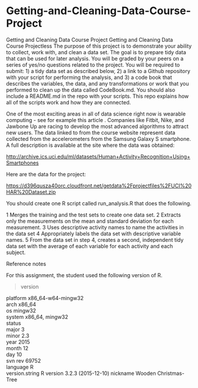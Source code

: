 # Getting-and-Cleaning-Data-Course-Project
Getting and Cleaning Data Course Project
Getting and Cleaning Data Course Projectless 
The purpose of this project is to demonstrate your ability to collect, work with, and clean a data set. The goal is to prepare tidy data that can be used for later analysis. You will be graded by your peers on a series of yes/no questions related to the project. You will be required to submit: 1) a tidy data set as described below, 2) a link to a Github repository with your script for performing the analysis, and 3) a code book that describes the variables, the data, and any transformations or work that you performed to clean up the data called CodeBook.md. You should also include a README.md in the repo with your scripts. This repo explains how all of the scripts work and how they are connected.

One of the most exciting areas in all of data science right now is wearable computing - see for example this article . Companies like Fitbit, Nike, and Jawbone Up are racing to develop the most advanced algorithms to attract new users. The data linked to from the course website represent data collected from the accelerometers from the Samsung Galaxy S smartphone. A full description is available at the site where the data was obtained:

http://archive.ics.uci.edu/ml/datasets/Human+Activity+Recognition+Using+Smartphones

Here are the data for the project:

https://d396qusza40orc.cloudfront.net/getdata%2Fprojectfiles%2FUCI%20HAR%20Dataset.zip

You should create one R script called run_analysis.R that does the following.

1 Merges the training and the test sets to create one data set.
2 Extracts only the measurements on the mean and standard deviation for each measurement.
3 Uses descriptive activity names to name the activities in the data set
4 Appropriately labels the data set with descriptive variable names.
5 From the data set in step 4, creates a second, independent tidy data set with the average of each variable for each activity and each subject.

Reference notes

For this assignment, the student used the following version of R.

> version
                  
platform       x86_64-w64-mingw32          
arch           x86_64                      
os             mingw32                     
system         x86_64, mingw32             
status                                     
major          3                           
minor          2.3                         
year           2015                        
month          12                          
day            10                          
svn rev        69752                       
language       R                           
version.string R version 3.2.3 (2015-12-10)
nickname       Wooden Christmas-Tree

